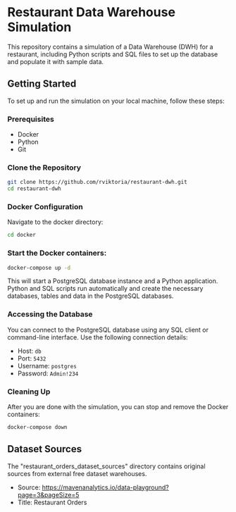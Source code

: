 # Restaurant Data Warehouse Simulation

This repository contains a simulation of a Data Warehouse (DWH) for a restaurant, including Python scripts and SQL files to set up the database and populate it with sample data.

## Getting Started

To set up and run the simulation on your local machine, follow these steps:

### Prerequisites

- Docker
- Python
- Git

### Clone the Repository

```bash
git clone https://github.com/rviktoria/restaurant-dwh.git
cd restaurant-dwh
```

### Docker Configuration
Navigate to the docker directory:
```bash
cd docker
```

### Start the Docker containers:
```bash
docker-compose up -d
```
This will start a PostgreSQL database instance and a Python application.
Python and SQL scripts run automatically and create the necessary databases, tables and data in the PostgreSQL databases.

### Accessing the Database
You can connect to the PostgreSQL database using any SQL client or command-line interface. Use the following connection details:

- Host: `db`
- Port: `5432`
- Username: `postgres`
- Password: `Admin!234`

### Cleaning Up
After you are done with the simulation, you can stop and remove the Docker containers:

```bash
docker-compose down
```

## Dataset Sources
The "restaurant_orders_dataset_sources" directory contains original sources from external free dataset warehouses.

- Source: https://mavenanalytics.io/data-playground?page=3&pageSize=5 
- Title: Restaurant Orders
